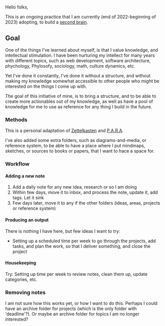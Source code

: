 #
Hello folks,

This is an ongoing practice that I am currently (end of 2022-beginning of 2023) adopting, to build a [second brain](https://fortelabs.com/blog/basboverview/).

## Goal
One of the things I've learned about myself, is that I value knowledge, and intellectual stimulation. 
I have been nurturing my intellect for many years with different topics, such as web development, software architecture, phychology, Phylosofy, sociology, math, culture dynamics, etc.

Yet I've done it constantly, I've done it without a structure, and without making my knowledge somewhat accessible to other people who might be interested on the things I come up with.

The goal of this initiative of mine, is to bring a structure, and to be able to create more actionables out of my knowledge, as well as have a pool of knowledge for me to use as reference for any thing I build in the future.

### Methods
This is a personal adaptation of [Zettelkasten](https://zettelkasten.de/introduction/) and [P.A.R.A](https://workflowy.com/systems/para-method/#:~:text=PARA%20is%20a%20methodology%20for,categories%20that%20make%20it%20up.).

I've also added some extra folders, such as diagrams-and-media, or reference system, to be able to have a place where I put mindmaps, sketches, or sources to books or papers, that I want to hace a space for.

### Workflow
#### Adding a new note
1. Add a daily note for any new idea, research or so I am doing
2. Within few days, move it to inbox, and process the note, update it, add tags. Let it sink
3. Few days later, move it to any if the other folders (ideas, areas, projects or reference system)


#### Producing an output
There is nothing I have here, but few ideas I want to try:
* Setting up a scheduled time per week to go through the projects, add tasks, and plan the work, so that I deliver something, and close the project

#### Housekeeping
Try:
Setting up time per week to review notes, clean them up, update categories, etc.

### Removing notes
I am not sure how this works yet, or how I want to do this. Perhaps I could have an archive folder for projects (which is the only folder with 'deadline'?). Or maybe an archive folder for topics I am no longer interested?
